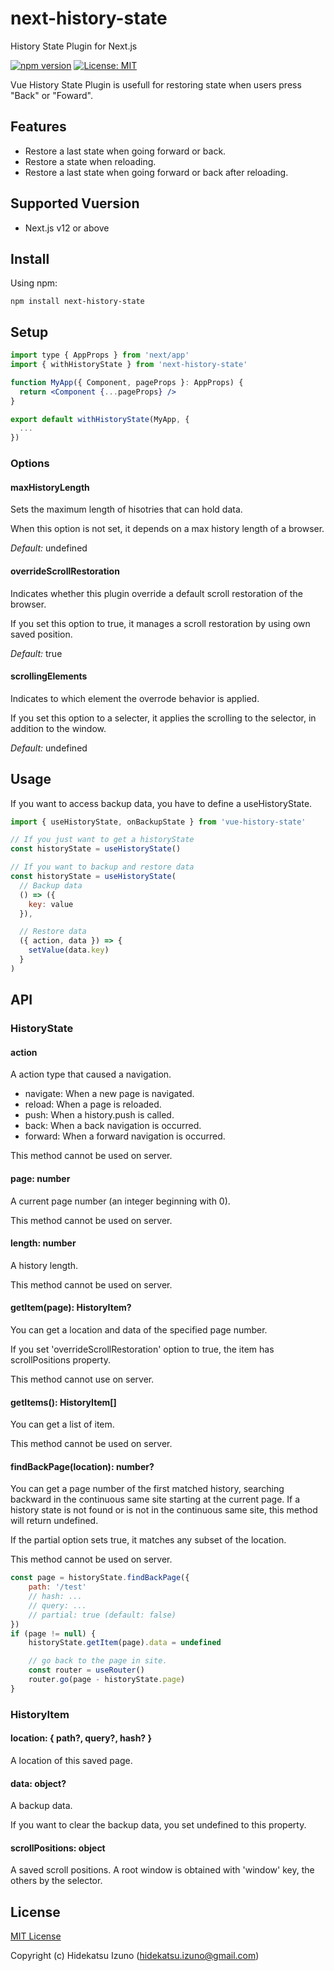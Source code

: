 # next-history-state

History State Plugin for Next.js

[![npm version](https://badge.fury.io/js/vue-history-state.svg)](https://badge.fury.io/js/vue-history-state)
[![License: MIT](https://img.shields.io/badge/License-MIT-blue.svg)](LICENSE)

Vue History State Plugin is usefull for restoring state when users press "Back" or "Foward".

## Features

- Restore a last state when going forward or back.
- Restore a state when reloading.
- Restore a last state when going forward or back after reloading.

## Supported Vuersion

- Next.js v12 or above

## Install

Using npm:

```
npm install next-history-state
```

## Setup

```jsx:_app.jsx
import type { AppProps } from 'next/app'
import { withHistoryState } from 'next-history-state'

function MyApp({ Component, pageProps }: AppProps) {
  return <Component {...pageProps} />
}

export default withHistoryState(MyApp, {
  ...
})
```

### Options

#### maxHistoryLength

Sets the maximum length of hisotries that can hold data.

When this option is not set, it depends on a max history length of a browser.

*Default:* undefined

#### overrideScrollRestoration

Indicates whether this plugin override a default scroll restoration of the browser.

If you set this option to true, it manages a scroll restoration by using own saved position.

*Default:* true

#### scrollingElements

Indicates to which element the overrode behavior is applied.

If you set this option to a selecter, it applies the scrolling to the selector, in addition to the window.

*Default:* undefined

## Usage

If you want to access backup data, you have to define a useHistoryState.

```javascript
import { useHistoryState, onBackupState } from 'vue-history-state'

// If you just want to get a historyState
const historyState = useHistoryState()

// If you want to backup and restore data
const historyState = useHistoryState(
  // Backup data 
  () => ({
    key: value
  }),

  // Restore data 
  ({ action, data }) => {
    setValue(data.key)
  }
)
```

## API

### HistoryState

#### action

A action type that caused a navigation.

- navigate: When a new page is navigated.
- reload: When a page is reloaded.
- push: When a history.push is called.
- back: When a back navigation is occurred.
- forward: When a forward navigation is occurred.

This method cannot be used on server.

#### page: number

A current page number (an integer beginning with 0).

This method cannot be used on server.

#### length: number

A history length.

This method cannot be used on server.

#### getItem(page): HistoryItem?

You can get a location and data of the specified page number.

If you set 'overrideScrollRestoration' option to true, the item has scrollPositions property.

This method cannot use on server.

#### getItems(): HistoryItem[]

You can get a list of item.

This method cannot be used on server.

#### findBackPage(location): number?

You can get a page number of the first matched history, 
searching backward in the continuous same site starting at the current page.
If a history state is not found or is not in the continuous same site, this method will return undefined.

If the partial option sets true, it matches any subset of the location.

This method cannot be used on server.

```javascript
const page = historyState.findBackPage({
    path: '/test'
    // hash: ...
    // query: ...
    // partial: true (default: false)
})
if (page != null) {
    historyState.getItem(page).data = undefined

    // go back to the page in site.
    const router = useRouter()
    router.go(page - historyState.page)
}
```

### HistoryItem

#### location: { path?, query?, hash? }

A location of this saved page.

#### data: object?

A backup data.

If you want to clear the backup data, you set undefined to this property.

#### scrollPositions: object

A saved scroll positions. A root window is obtained with 'window' key, the others by the selector.

## License

[MIT License](./LICENSE)

Copyright (c) Hidekatsu Izuno (hidekatsu.izuno@gmail.com)

